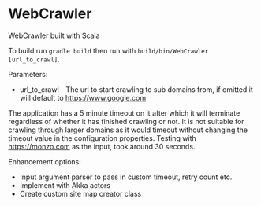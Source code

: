 # WebCrawler
WebCrawler built with Scala

To build run `gradle build` then run with `build/bin/WebCrawler [url_to_crawl]`.

Parameters:
 * url_to_crawl - The url to start crawling to sub domains from, if omitted it will default to https://www.google.com

The application has a 5 minute timeout on it after which it will terminate regardless of whether it has finished crawling
or not. It is not suitable for crawling through larger domains as it would timeout without changing the timeout value in
the configuration properties. Testing with https://monzo.com as the input, took around 30 seconds.

Enhancement options:
 * Input argument parser to pass in custom timeout, retry count etc.
 * Implement with Akka actors
 * Create custom site map creator class
